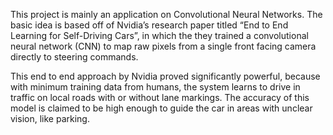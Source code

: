This project is mainly an application on Convolutional Neural Networks. The basic idea is based off of Nvidia’s research paper titled “End to End Learning for Self-Driving Cars”, in which the they trained a convolutional neural network (CNN) to map raw pixels from a single front facing camera directly to steering commands. 

This end to end approach by Nvidia proved significantly powerful, because with minimum training data from humans, the system learns to drive in traffic on local roads with or without lane markings. The accuracy of this model is claimed to be high enough to guide the car in areas with unclear vision, like parking.
